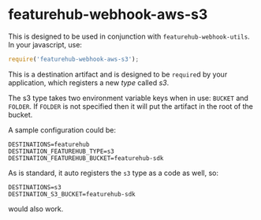 # featurehub-webhook-aws-s3

This is designed to be used in conjunction with `featurehub-webhook-utils`. In
your javascript, use:

```javascript
require('featurehub-webhook-aws-s3');
```

This is a destination artifact and is designed to be `require`d by your application, which registers a new _type_ called *s3*. 

The s3 type takes two environment variable keys when in use: `BUCKET` and `FOLDER`. If
`FOLDER` is not specified then it will put the artifact in the root of the bucket.

A sample configuration could be:

````shell
DESTINATIONS=featurehub
DESTINATION_FEATUREHUB_TYPE=s3
DESTINATION_FEATUREHUB_BUCKET=featurehub-sdk
````

As is standard, it auto registers the `s3` type as a code as well, so:

````shell
DESTINATIONS=s3
DESTINATION_S3_BUCKET=featurehub-sdk
````

would also work.

